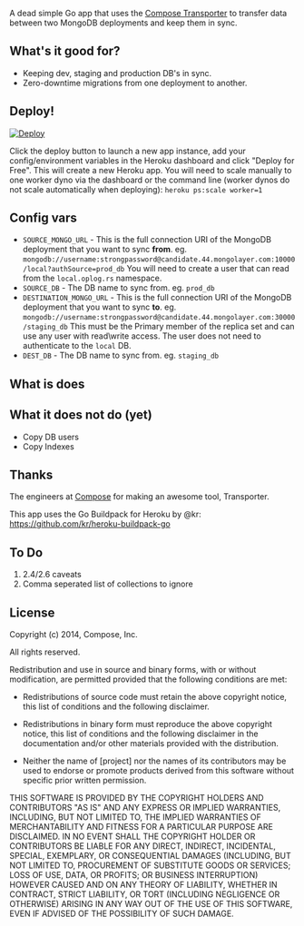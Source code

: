 <!-- ![Mongo Transporter](mongo_transporter.png) -->

A dead simple Go app that uses the [Compose Transporter](https://github.com/compose/transporter) to transfer data between two MongoDB deployments and keep them in sync.

## What's it good for?

- Keeping dev, staging and production DB's in sync.
- Zero-downtime migrations from one deployment to another.

<!--

## What it does

- connect to both the source and the destination and finds the oplog timestamp
- copies unique indexes from source to destination (changing their namespace)
- copies users
- copies all the collections in parallel
- copies non-unique indexes
- tails the oplog from the initial timestamp, and applies the operations in a batch (ignoring a list of blacklisted - - commands, dropDatabase, etc). There is no conflict resolution with Transporter. When writing to the source and the destination, the last write always wins.

-->

## Deploy!

[![Deploy](https://www.herokucdn.com/deploy/button.svg)](https://heroku.com/deploy?template=https://github.com/kylemclaren/mongo-transporter)

Click the deploy button to launch a new app instance, add your config/environment variables in the Heroku dashboard and click "Deploy for Free". This will create a new Heroku app. You will need to scale manually to one worker dyno via the dashboard or the command line (worker dynos do not scale automatically when deploying): `heroku ps:scale worker=1`

## Config vars

- `SOURCE_MONGO_URL` - This is the full connection URI of the MongoDB deployment that you want to sync **from**. eg. `mongodb://username:strongpassword@candidate.44.mongolayer.com:10000/local?authSource=prod_db` You will need to create a user that can read from the `local.oplog.rs` namespace.
- `SOURCE_DB` - The DB name to sync from. eg. `prod_db`
- `DESTINATION_MONGO_URL` - This is the full connection URI of the MongoDB deployment that you want to sync **to**. eg. `mongodb://username:strongpassword@candidate.44.mongolayer.com:30000/staging_db` This must be the Primary member of the replica set and can use any user with read\write access. The user does not need to authenticate to the `local` DB.
- `DEST_DB` - The DB name to sync from. eg. `staging_db`

<!-- Note that the users for both the source and destination deployments must use a user with [oplog access](https://docs.compose.io/common-questions/getting-oplog-access.html). -->

## What is does

## What it does not do (yet)

- Copy DB users
- Copy Indexes

## Thanks

The engineers at [Compose](https:compose.io) for making an awesome tool, Transporter.


This app uses the Go Buildpack for Heroku by @kr: https://github.com/kr/heroku-buildpack-go

## To Do

1. 2.4/2.6 caveats
2. Comma seperated list of collections to ignore

## License

Copyright (c) 2014, Compose, Inc.

All rights reserved.

Redistribution and use in source and binary forms, with or without
modification, are permitted provided that the following conditions are met:

* Redistributions of source code must retain the above copyright notice, this
  list of conditions and the following disclaimer.

* Redistributions in binary form must reproduce the above copyright notice,
  this list of conditions and the following disclaimer in the documentation
  and/or other materials provided with the distribution.

* Neither the name of [project] nor the names of its
  contributors may be used to endorse or promote products derived from
  this software without specific prior written permission.

THIS SOFTWARE IS PROVIDED BY THE COPYRIGHT HOLDERS AND CONTRIBUTORS "AS IS"
AND ANY EXPRESS OR IMPLIED WARRANTIES, INCLUDING, BUT NOT LIMITED TO, THE
IMPLIED WARRANTIES OF MERCHANTABILITY AND FITNESS FOR A PARTICULAR PURPOSE ARE
DISCLAIMED. IN NO EVENT SHALL THE COPYRIGHT HOLDER OR CONTRIBUTORS BE LIABLE
FOR ANY DIRECT, INDIRECT, INCIDENTAL, SPECIAL, EXEMPLARY, OR CONSEQUENTIAL
DAMAGES (INCLUDING, BUT NOT LIMITED TO, PROCUREMENT OF SUBSTITUTE GOODS OR
SERVICES; LOSS OF USE, DATA, OR PROFITS; OR BUSINESS INTERRUPTION) HOWEVER
CAUSED AND ON ANY THEORY OF LIABILITY, WHETHER IN CONTRACT, STRICT LIABILITY,
OR TORT (INCLUDING NEGLIGENCE OR OTHERWISE) ARISING IN ANY WAY OUT OF THE USE
OF THIS SOFTWARE, EVEN IF ADVISED OF THE POSSIBILITY OF SUCH DAMAGE.

